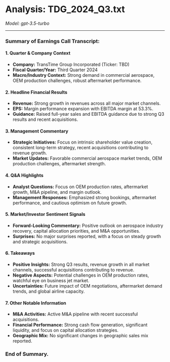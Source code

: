 # Analysis: TDG_2024_Q3.txt

*Model: gpt-3.5-turbo*

---

### Summary of Earnings Call Transcript:

#### 1. Quarter & Company Context
- **Company:** TransTime Group Incorporated (Ticker: TBD)
- **Fiscal Quarter/Year:** Third Quarter 2024
- **Macro/Industry Context:** Strong demand in commercial aerospace, OEM production challenges, robust aftermarket performance.

#### 2. Headline Financial Results
- **Revenue:** Strong growth in revenues across all major market channels.
- **EPS:** Margin performance expansion with EBITDA margin at 53.3%.
- **Guidance:** Raised full-year sales and EBITDA guidance due to strong Q3 results and recent acquisitions.

#### 3. Management Commentary
- **Strategic Initiatives:** Focus on intrinsic shareholder value creation, consistent long-term strategy, recent acquisitions contributing to revenue growth.
- **Market Updates:** Favorable commercial aerospace market trends, OEM production challenges, aftermarket strength.

#### 4. Q&A Highlights
- **Analyst Questions:** Focus on OEM production rates, aftermarket growth, M&A pipeline, and margin outlook.
- **Management Responses:** Emphasized strong bookings, aftermarket performance, and cautious optimism on future growth.

#### 5. Market/Investor Sentiment Signals
- **Forward-Looking Commentary:** Positive outlook on aerospace industry recovery, capital allocation priorities, and M&A opportunities.
- **Surprises:** No major surprises reported, with a focus on steady growth and strategic acquisitions.

#### 6. Takeaways
- **Positive Insights:** Strong Q3 results, revenue growth in all market channels, successful acquisitions contributing to revenue.
- **Negative Aspects:** Potential challenges in OEM production rates, watchful eye on business jet market.
- **Uncertainties:** Future impact of OEM negotiations, aftermarket demand trends, and global airline capacity.

#### 7. Other Notable Information
- **M&A Activities:** Active M&A pipeline with recent successful acquisitions.
- **Financial Performance:** Strong cash flow generation, significant liquidity, and focus on capital allocation strategies.
- **Geographic Mix:** No significant changes in geographic sales mix reported.

### End of Summary.